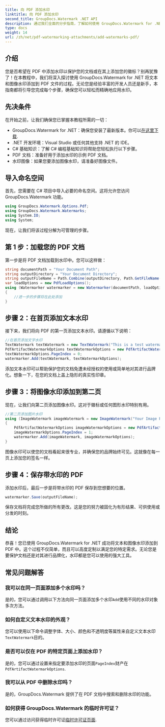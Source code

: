 ```yaml
---
title: 向 PDF 添加水印
linktitle: 向 PDF 添加水印
second_title: GroupDocs.Watermark .NET API
description: 通过我们全面的分步指南，了解如何使用 GroupDocs.Watermark for .NET 将文本和图像水印添加到 PDF。
type: docs
weight: 14
url: /zh/net/pdf-watermarking-attachments/add-watermarks-pdf/
---
```

## 介绍
您是否希望在 PDF 中添加水印以保护您的文档或在其上添加您的徽标？别再犹豫了！在本教程中，我们将深入探讨使用 GroupDocs.Watermark for .NET 将文本和图像水印添加到 PDF 文件的过程。无论您是经验丰富的开发人员还是新手，本指南都将引导您完成每个步骤，确保您可以轻松而精确地应用水印。
## 先决条件
在开始之前，让我们确保您已掌握本教程所需的一切：
-  GroupDocs.Watermark for .NET：确保您安装了最新版本。你可以[在这里下载](https://releases.groupdocs.com/Watermark/net/).
- .NET 开发环境：Visual Studio 或任何其他支持 .NET 的 IDE。
- C# 基础知识：了解 C# 编程基础知识将帮助您轻松执行以下步骤。
- PDF 文档：准备好用于添加水印的示例 PDF 文档。
- 水印图像：如果您要添加图像水印，请准备好图像文件。
## 导入命名空间
首先，您需要在 C# 项目中导入必要的命名空间。这将允许您访问 GroupDocs.Watermark 功能。
```csharp
using GroupDocs.Watermark.Options.Pdf;
using GroupDocs.Watermark.Watermarks;
using System.IO;
using System;
```
现在，让我们将该过程分解为可管理的步骤。
## 第 1 步：加载您的 PDF 文档
第一步是将 PDF 文档加载到水印中。您可以这样做：
```csharp
string documentPath = "Your Document Path";
string outputDirectory = "Your Document Directory";
string outputFileName = Path.Combine(outputDirectory, Path.GetFileName(documentPath));
var loadOptions = new PdfLoadOptions();
using (Watermarker watermarker = new Watermarker(documentPath, loadOptions))
{
    //进一步的步骤将在此处添加
}
```
## 步骤 2：在首页添加文本水印
接下来，我们将向 PDF 的第一页添加文本水印。请遵循以下说明：
```csharp
//在首页添加文字水印
TextWatermark textWatermark = new TextWatermark("This is a test watermark", new Font("Arial", 8));
PdfArtifactWatermarkOptions textWatermarkOptions = new PdfArtifactWatermarkOptions();
textWatermarkOptions.PageIndex = 0;
watermarker.Add(textWatermark, textWatermarkOptions);
```

添加文本水印可以帮助保护您的文档免遭未经授权的使用或简单地对其进行品牌化。想象一下，在您的文档上盖上隐形的真实性印章。
## 步骤 3：将图像水印添加到第二页
现在，让我们向第二页添加图像水印。这对于徽标或任何图形水印特别有用。
```csharp
//第二页添加图片水印
using (ImageWatermark imageWatermark = new ImageWatermark("Your Image Path"))
{
    PdfArtifactWatermarkOptions imageWatermarkOptions = new PdfArtifactWatermarkOptions();
    imageWatermarkOptions.PageIndex = 1;
    watermarker.Add(imageWatermark, imageWatermarkOptions);
}
```

图像水印可以使您的文档看起来很专业，并确保您的品牌始终可见。这就像在每一页上添加您的签名一样。
## 步骤 4：保存带水印的 PDF
添加水印后，最后一步是将带水印的 PDF 保存到您想要的位置。
```csharp
watermarker.Save(outputFileName);
```
保存文档将完成您所做的所有更改。这是您的努力被固化为有形结果、可供使用或分发的时刻。
## 结论
恭喜！您已使用 GroupDocs.Watermark for .NET 成功将文本和图像水印添加到 PDF 中。这个过程不仅简单，而且可以高度定制以满足您的特定需求。无论您是要保护文档还是对其进行品牌化，水印都是您可以使用的强大工具。
## 常见问题解答
### 我可以在同一页面添加多个水印吗？
是的，您可以通过调用以下方法向同一页面添加多个水印`Add`使用不同的水印对象多次方法。
### 如何自定义文本水印的外观？
您可以使用以下命令调整字体、大小、颜色和不透明度等属性来自定义文本水印`TextWatermark`目的。
### 是否可以仅在 PDF 的特定页面上添加水印？
是的，您可以通过设置来指定要添加水印的页面`PageIndex`财产在`PdfArtifactWatermarkOptions`.
### 我可以从 PDF 中删除水印吗？
是的，GroupDocs.Watermark 提供了在 PDF 文档中搜索和删除水印的功能。
### 如何获得 GroupDocs.Watermark 的临时许可证？
您可以通过访问获得临时许可证[临时许可证页面](https://purchase.groupdocs.com/temporary-license/).